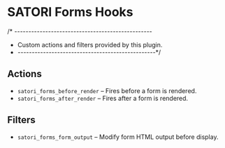 # SATORI Forms Hooks

/* -------------------------------------------------
 * Custom actions and filters provided by this plugin.
 * -------------------------------------------------*/

## Actions

- `satori_forms_before_render` – Fires before a form is rendered.
- `satori_forms_after_render` – Fires after a form is rendered.

## Filters

- `satori_forms_form_output` – Modify form HTML output before display.
